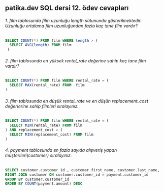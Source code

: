## patika.dev SQL dersi 12. ödev cevapları
###### 1. film tablosunda film uzunluğu length sütununda gösterilmektedir. Uzunluğu ortalama film uzunluğundan fazla kaç tane film vardır?
```sql
SELECT COUNT(*) FROM film WHERE length > (
  SELECT AVG(length) FROM film
 )
``` 

###### 2. film tablosunda en yüksek rental_rate değerine sahip kaç tane film vardır?
```sql
SELECT COUNT(*) FROM film WHERE rental_rate = (
  SELECT MAX(rental_rate) FROM  film
)
```

###### 3.  film tablosunda en düşük rental_rate ve en düşün replacement_cost değerlerine sahip filmleri sıralayınız.
```sql
SELECT COUNT(*) FROM film WHERE rental_rate = ( 
  SELECT MIN(rental_rate) FROM film
) AND replacement_cost = ( 
  SELECT MIN(replacement_cost) FROM film
)  
```
###### 4. payment tablosunda en fazla sayıda alışveriş yapan müşterileri(customer) sıralayınız.
```sql
SELECT customer.customer_id , customer.first_name, customer.last_name, count(payment.amount) FROM payment 
RIGHT JOIN customer ON customer.customer_id = payment.customer_id 
GROUP BY customer.customer_id 
ORDER BY COUNT(payment.amount) DESC
```
